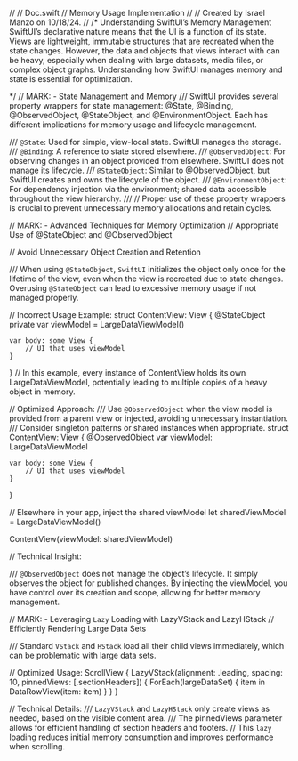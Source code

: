 //
//  Doc.swift
//  Memory Usage Implementation
//
//  Created by Israel Manzo on 10/18/24.
//
/*
 Understanding SwiftUI’s Memory Management
 SwiftUI’s declarative nature means that the UI is a function of its state. Views are lightweight,
 immutable structures that are recreated when the state changes. However, the data and objects that views interact with can be heavy,
 especially when dealing with large datasets, media files, or complex object graphs. Understanding how SwiftUI manages memory and state is essential for
 optimization.
 
 */
// MARK: - State Management and Memory
/// SwiftUI provides several property wrappers for state management: @State, @Binding, @ObservedObject, @StateObject, and @EnvironmentObject. Each has different implications for memory usage and lifecycle management.

/// `@State`: Used for simple, view-local state. SwiftUI manages the storage.
/// `@Binding`: A reference to state stored elsewhere.
/// `@ObservedObject`: For observing changes in an object provided from elsewhere. SwiftUI does not manage its lifecycle.
/// `@StateObject`: Similar to @ObservedObject, but SwiftUI creates and owns the lifecycle of the object.
/// `@EnvironmentObject`: For dependency injection via the environment; shared data accessible throughout the view hierarchy.
///
// Proper use of these property wrappers is crucial to prevent unnecessary memory allocations and retain cycles.

// MARK: - Advanced Techniques for Memory Optimization
// Appropriate Use of @StateObject and @ObservedObject

// Avoid Unnecessary Object Creation and Retention

/// When using `@StateObject`, `SwiftUI` initializes the object only once for the lifetime of the view, even when the view is recreated due to state changes. Overusing `@StateObject` can lead to excessive memory usage if not managed properly.

// Incorrect Usage Example:
struct ContentView: View {
    @StateObject private var viewModel = LargeDataViewModel()

    var body: some View {
        // UI that uses viewModel
    }
}
// In this example, every instance of ContentView holds its own LargeDataViewModel, potentially leading to multiple copies of a heavy object in memory.

// Optimized Approach:
/// Use `@ObservedObject` when the view model is provided from a parent view or injected, avoiding unnecessary instantiation.
/// Consider singleton patterns or shared instances when appropriate.
struct ContentView: View {
    @ObservedObject var viewModel: LargeDataViewModel

    var body: some View {
        // UI that uses viewModel
    }
}

// Elsewhere in your app, inject the shared viewModel
let sharedViewModel = LargeDataViewModel()

ContentView(viewModel: sharedViewModel)

// Technical Insight:

/// `@ObservedObject` does not manage the object’s lifecycle. It simply observes the object for published changes. By injecting the viewModel, you have control over its creation and scope, allowing for better memory management.


// MARK: - Leveraging `Lazy` Loading with LazyVStack and LazyHStack
// Efficiently Rendering Large Data Sets

/// Standard `VStack` and `HStack` load all their child views immediately, which can be problematic with large data sets.

// Optimized Usage:
ScrollView {
    LazyVStack(alignment: .leading, spacing: 10, pinnedViews: [.sectionHeaders]) {
        ForEach(largeDataSet) { item in
            DataRowView(item: item)
        }
    }
}

// Technical Details:
/// `LazyVStack` and `LazyHStack` only create views as needed, based on the visible content area.
/// The pinnedViews parameter allows for efficient handling of section headers and footers.
// This `lazy` loading reduces initial memory consumption and improves performance when scrolling.

